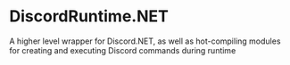 # DiscordRuntime.NET
A higher level wrapper for Discord.NET, as well as hot-compiling modules for creating and executing Discord commands during runtime
